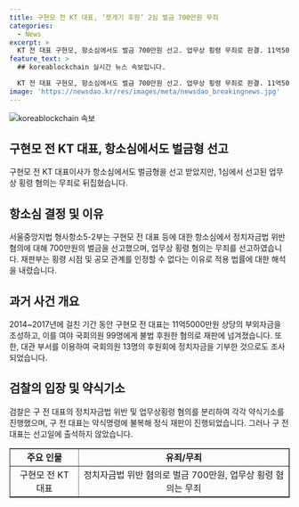 ```yaml
---
title: 구현모 전 KT 대표, ‘쪼개기 후원’ 2심 벌금 700만원 무죄
categories:
  - News
excerpt: >
  KT 전 대표 구현모, 항소심에서도 벌금 700만원 선고. 업무상 횡령 무죄로 판결. 11억5000만원 상당 부외자금으로 여야 국회의원 99명에게 불법 후원. 정식 재판에 의한 선고, 구 전 대표 불참. 
feature_text: >
  ## koreablockchain 실시간 뉴스 속보입니다.

  KT 전 대표 구현모, 항소심에서도 벌금 700만원 선고. 업무상 횡령 무죄로 판결. 11억5000만원 상당 부외자금으로 여야 국회의원 99명에게 불법 후원. 정식 재판에 의한 선고, 구 전 대표 불참. 
image: 'https://newsdao.kr/res/images/meta/newsdao_breakingnews.jpg'
---
```


<p><img src="https://newsdao.kr/res/images/meta/newsdao_breakingnews.jpg" alt="koreablockchain 속보" /></p>

<h2 data-ke-size="size26">구현모 전 KT 대표, 항소심에서도 벌금형 선고</h2>

<p data-ke-size="size16">구현모 전 KT 대표이사가 항소심에서도 벌금형을 선고 받았지만, 1심에서 선고된 업무상 횡령 혐의는 무죄로 뒤집혔습니다.</p>

<h2 data-ke-size="size26">항소심 결정 및 이유</h2>

<p data-ke-size="size16">서울중앙지법 형사항소5-2부는 구현모 전 대표 등에 대한 항소심에서 정치자금법 위반 혐의에 대해 700만원의 벌금을 선고했으며, 업무상 횡령 혐의는 무죄를 선고하였습니다. 재판부는 횡령 시점 및 공모 관계를 인정할 수 없다는 이유로 적용 법률에 대한 해석을 내렸습니다.</p>

<h2 data-ke-size="size26">과거 사건 개요</h2>

<p data-ke-size="size16">2014~2017년에 걸친 기간 동안 구현모 전 대표는 11억5000만원 상당의 부외자금을 조성하고, 이를 여야 국회의원 99명에게 불법 후원한 혐의로 재판에 넘겨졌습니다. 또한, 대관 부서를 이용하여 국회의원 13명의 후원회에 정치자금을 기부한 것으로도 조사되었습니다.</p>

<h2 data-ke-size="size26">검찰의 입장 및 약식기소</h2>

<p data-ke-size="size16">검찰은 구 전 대표의 정치자금법 위반 및 업무상횡령 혐의를 분리하여 각각 약식기소를 진행했으며, 구 전 대표는 약식명령에 불복해 정식 재판이 진행되었습니다. 그러나 구 전 대표는 선고일에 출석하지 않았습니다.</p>

<table style="width: 100%;" border="1">
<tbody>
<tr>
<td style="text-align: center; height: 17px;"><b>주요 인물</b></td>
<td style="text-align: center; height: 17px;"><b>유죄/무죄</b></td>
</tr>
<tr>
<td style="text-align: center; height: 17px;">구현모 전 KT 대표</td>
<td style="text-align: center; height: 17px;">정치자금법 위반 혐의로 벌금 700만원, 업무상 횡령 혐의는 무죄</td>
</tr>
</tbody>
</table>

<p data-ke-size="size16">&nbsp;</p>

